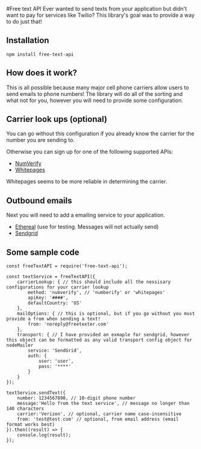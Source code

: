 #Free text API
Ever wanted to send texts from your application but didn't want to pay for services like Twilio? This library's goal was to provide a way to do just that!

## Installation 
```
npm install free-text-api
```

## How does it work?

This is all possible because many major cell phone carriers allow users to send emails to phone numbers! The library will do all of the sorting and what not for you, however you will need to provide some configuration.

## Carrier look ups (optional)

You can go without this configuration if you already know the carrier for the number you are sending to.

Otherwise you can sign up for one of the following supported APIs:

* [NumVerify](https://numverify.com/)
* [Whitepages](https://pro.whitepages.com/)

Whitepages seems to be more reliable in determining the carrier.

## Outbound emails

Next you will need to add a emailing service to your application. 

* [Ethereal](https://ethereal.email/) (use for testing. Messages will not actually send)
* [Sendgrid](https://app.sendgrid.com/guide/integrate/langs/smtp)

## Some sample code



```
const freeTextAPI = require('free-text-api');

const textService = freeTextAPI({
    carrierLookup: { // this should include all the nessisary configurations for your carrier lookup
        method: 'numverify', // 'numberify' or 'whitepages'
        apiKey: '####',
        defaultCountry: 'US'
    },
    mailOptions: { // this is optional, but if you go without you must provide a from when sending a text!
        from: 'noreply@freetexter.com'
    },
    transport: { // I have provided an exmaple for sendgrid, however this object can be formatted as any valid transport config object for nodeMailer
        service: 'SendGrid',
        auth: {
            user: 'user',
            pass: '****'
        }
    }
});

textService.sendText({
    number: 1234567890, // 10-digit phone number
    message:'Hello from the text service', // message no longer than 140 characters
    carrier:'Verizon', // optional, carrier name case-insensitive
    from: 'test@test.com' // optional, from email address (email format works best)
}).then((result) => {
    console.log(result);
});
```

